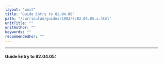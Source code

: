 ```yaml
---
layout: "unit"
title: "Guide Entry to 82.04.05"
path: "/curriculum/guides/1982/4/82.04.05.x.html"
unitTitle: ""
unitAuthor: ""
keywords: ""
recommendedFor: ""
---
```

<body>
<hr/>
<h4>
Guide Entry to 82.04.05:
</h4>
</body>